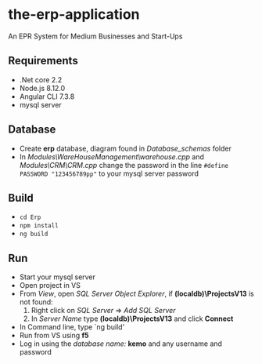 # the-erp-application
An EPR System for Medium Businesses and Start-Ups

## Requirements
* .Net core 2.2
* Node.js 8.12.0
* Angular CLI 7.3.8
* mysql server

## Database
* Create **erp** database, diagram found in *Database_schemas* folder
* In *Modules\WareHouseManagement\warehouse.cpp*  and  *Modules\CRM\CRM.cpp*  change the password in the line `#define PASSWORD "123456789pp"` to your mysql server password

## Build
* `cd Erp`
* `npm install`
* `ng build`

## Run
* Start your mysql server
* Open project in VS
* From *View*, open *SQL Server Object Explorer*, if **(localdb)\ProjectsV13** is not found:
   1. Right click on *SQL Server* => *Add SQL Server*
   2. In *Server Name* type **(localdb)\ProjectsV13** and click **Connect**
* In Command line, type `ng build'
* Run from VS using **f5**
* Log in using the *database name:* **kemo** and any username and password